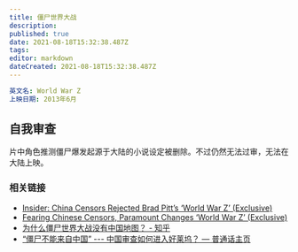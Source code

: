 ```yaml
---
title: 僵尸世界大战
description: 
published: true
date: 2021-08-18T15:32:38.487Z
tags:
editor: markdown
dateCreated: 2021-08-18T15:32:38.487Z
---
```


```YAML
英文名: World War Z
上映日期: 2013年6月
```

## 自我审查

片中角色推测僵尸爆发起源于大陆的小说设定被删除。不过仍然无法过审，无法在大陆上映。

### 相关链接

+ [Insider: China Censors Rejected Brad Pitt’s ‘World War Z’ (Exclusive)](https://web.archive.org/web/20210618131048if_/https://www.thewrap.com/brad-pitt-world-war-z-china-rejecting-zombie-apocalypse-95051/)
+ [Fearing Chinese Censors, Paramount Changes ‘World War Z’ (Exclusive)](https://web.archive.org/web/20210711023114if_/https://www.thewrap.com/fearing-chinese-censors-paramount-changes-world-war-z-exclusive-83316/)
+ [为什么僵尸世界大战没有中国地图？ - 知乎](https://web.archive.org/web/20210818074134/https://www.zhihu.com/question/333876243)
+ [“僵尸不能来自中国” --- 中国审查如何进入好莱坞？ — 普通话主页](https://web.archive.org/web/20210818074322/https://www.rfa.org/mandarin/yataibaodao/kejiaowen/jt-08062020165421.html)
